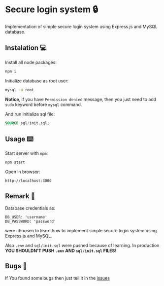 # **Secure login system** 🔒

Implementation of simple secure login system using Express.js and MySQL database.

## **Instalation** 💻

Install all node packages:
```bash
npm i
```

Initialize database as root user:
```bash
mysql -u root
```
**Notice**, if you have `Permission denied` message, then you just need to add `sudo` keyword before `mysql` command.

And run initialize sql file:
```sql
SOURCE sql/init.sql;
```

## **Usage** ⌨️

Start server with `npm`:
```bash
npm start
```

Open in browser:
```bash
http://localhost:3000
```

## **Remark** 📍

Database credentials as:
```
DB_USER: 'username'
DB_PASSWORD: 'password'
```
were choosen to learn how to implement simple secure login system using Express.js and MySQL.

Also `.env` and `sql/init.sql` were pushed because of learning. In production **YOU SHOULDN'T PUSH `.env` AND `sql/init.sql` FILES**!

## **Bugs** 🐛

If You found some bugs then just tell it in the [issues](https://github.com/Savolus/express-login/issues)
